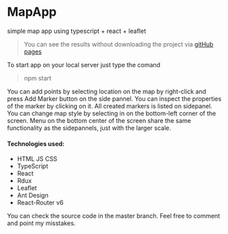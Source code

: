 # MapApp
simple map app using typescript + react + leaflet
>You can see the results without downloading the project via 
[gitHub pages](https://derper1337.github.io/MapApp/)

To start app on your local server just type the comand
>npm start

You can add points by selecting location on the map by right-click and press Add Marker button on the side pannel. You can inspect the 
properties of the marker by clicking on it. All created markers is listed on sidepanel. 
You can change map style by selecting in on the bottom-left corner of the screen.
Menu on the bottom center of the screen share the same functionality as the sidepannels, just with the larger scale.

#### Technologies used: 
- HTML JS CSS
- TypeScript
- React
- Rdux
- Leaflet
- Ant Design
- React-Router v6

You can check the source code in the master branch.
Feel free to comment and point my misstakes.
